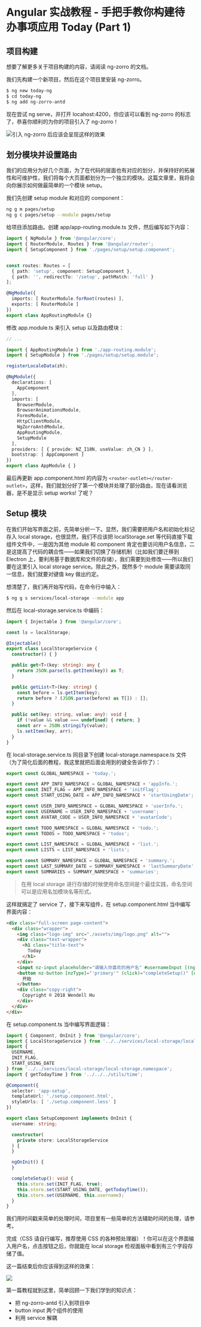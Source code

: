 # Angular 实战教程 - 手把手教你构建待办事项应用 Today (Part 1)

## 项目构建

想要了解更多关于项目构建的内容，请阅读 ng-zorro 的文档。

我们先构建一个新项目，然后在这个项目里安装 ng-zorro。

```bash
$ ng new today-ng
$ cd today-ng
$ ng add ng-zorro-antd
```

现在尝试 ng serve，并打开 locahost:4200，你应该可以看到 ng-zorro 的标志了，恭喜你顺利的为你的项目引入了 ng-zorro！

![引入 ng-zorro 后应该会呈现这样的效果](./img/1-1.jpg)

## 划分模块并设置路由

我们的应用分为好几个页面，为了在代码的层面也有对应的划分，并保持好的拓展性和可维护性，我们将每个大页面都划分为一个独立的模块。这篇文章里，我将会向你展示如何做最简单的一个模块 setup。

我们先创建 setup module 和对应的 component：

```bash
ng g m pages/setup
ng g c pages/setup --module pages/setup
```

给项目添加路由。创建 app/app-routing.module.ts 文件，然后编写如下内容：

```ts
import { NgModule } from '@angular/core';
import { RouterModule, Routes } from '@angular/router';
import { SetupComponent } from './pages/setup/setup.component';


const routes: Routes = [
  { path: 'setup', component: SetupComponent },
  { path: '', redirectTo: '/setup', pathMatch: 'full' }
];

@NgModule({
  imports: [ RouterModule.forRoot(routes) ],
  exports: [ RouterModule ]
})
export class AppRoutingModule {}
```

修改 app.module.ts 来引入 setup 以及路由模块：

```ts
// ...

import { AppRoutingModule } from './app-routing.module';
import { SetupModule } from './pages/setup/setup.module';

registerLocaleData(zh);

@NgModule({
  declarations: [
    AppComponent
  ],
  imports: [
    BrowserModule,
    BrowserAnimationsModule,
    FormsModule,
    HttpClientModule,
    NgZorroAntdModule,
    AppRoutingModule,
    SetupModule
  ],
  providers: [ { provide: NZ_I18N, useValue: zh_CN } ],
  bootstrap: [ AppComponent ]
})
export class AppModule { }
```

最后再更新 app.component.html 的内容为 `<router-outlet></router-outlet>`，这样，我们就划分好了第一个模块并处理了部分路由，现在请看浏览器，是不是显示 setup works! 了呢？

## Setup 模块

在我们开始写界面之前，先简单分析一下。显然，我们需要把用户名和初始化标记存入 local storage，也很显然，我们不应该把 localStorage.set 等代码直接下载组件文件中，一是因为其他 module 和 component 肯定也要访问用户名信息，二是这提高了代码的耦合性——如果我们切换了存储机制（比如我们要迁移到 Electron 上，要利用基于数据库和文件的存储），我们需要到处修改——所以我们要在这里引入 local storage service。除此之外，既然多个 module 需要读取同一信息，我们就要对键值 key 做出约定。

想清楚了，我们再开始写代码，在命令行中输入：

```bash
$ ng g s services/local-storage --module app
```

然后在 local-storage.service.ts 中编码：

```ts
import { Injectable } from '@angular/core';

const ls = localStorage;

@Injectable()
export class LocalStorageService {
  constructor() { }

  public get<T>(key: string): any {
    return JSON.parse(ls.getItem(key)) as T;
  }

  public getList<T>(key: string) {
    const before = ls.getItem(key);
    return before ? (JSON.parse(before) as T[]) : [];
  }

  public set(key: string, value: any): void {
    if (!value && value === undefined) { return; }
    const arr = JSON.stringify(value);
    ls.setItem(key, arr);
  }
}
```

在 local-storage.service.ts 同目录下创建 local-storage.namespace.ts 文件（为了简化后面的教程，我这里就把后面会用到的键全告诉你了）：

```ts
export const GLOBAL_NAMESPACE = 'today.';

export const APP_INFO_NAMESPACE = GLOBAL_NAMESPACE + 'appInfo.';
export const INIT_FLAG = APP_INFO_NAMESPACE + 'initFlag';
export const START_USING_DATE = APP_INFO_NAMESPACE + 'startUsingDate';

export const USER_INFO_NAMESPACE = GLOBAL_NAMESPACE + 'userInfo.';
export const USERNAME = USER_INFO_NAMESPACE + 'username';
export const AVATAR_CODE = USER_INFO_NAMESPACE + 'avatarCode';

export const TODO_NAMESPACE = GLOBAL_NAMESPACE + 'todo.';
export const TODOS = TODO_NAMESPACE + 'todos';

export const LIST_NAMESPACE = GLOBAL_NAMESPACE + 'list.';
export const LISTS = LIST_NAMESPACE + 'lists';

export const SUMMARY_NAMESPACE = GLOBAL_NAMESPACE + 'summary.';
export const LAST_SUMMARY_DATE = SUMMARY_NAMESPACE + 'lastSummaryDate';
export const SUMMARIES = SUMMARY_NAMESPACE + 'summaries';
```
> 在用 local storage 进行存储的时候使用命名空间是个最佳实践，命名空间可以是应用名加模块名等形式。

这样就搞定了 service 了，接下来写组件，在 setup.component.html 当中编写界面内容：

```html
<div class="full-screen page-content">
  <div class="wrapper">
    <img class="logo-img" src="./assets/img/logo.png" alt="">
    <div class="text-wrapper">
      <h1 class="title-text">
        Today
      </h1>
    </div>
    <input nz-input placeholder="请输入你喜欢的用户名" #usernameInput [(ngModel)]="username">
    <button nz-button [nzType]="'primary'" (click)="completeSetup()" [disabled]="!usernameInput.value">
      开始
    </button>
    <div class="copy-right">
      Copyright © 2018 Wendell Hu
    </div>
  </div>
</div>
```

在 setup.component.ts 当中编写界面逻辑：

```ts
import { Component, OnInit } from '@angular/core';
import { LocalStorageService } from '../../services/local-storage/local-storage.service';
import {
  USERNAME,
  INIT_FLAG,
  START_USING_DATE
} from '../../services/local-storage/local-storage.namespace';
import { getTodayTime } from '../../../utils/time';

@Component({
  selector: 'app-setup',
  templateUrl: './setup.component.html',
  styleUrls: [ './setup.component.less' ]
})

export class SetupComponent implements OnInit {
  username: string;

  constructor(
    private store: LocalStorageService
  ) {
  }

  ngOnInit() {
  }

  completeSetup(): void {
    this.store.set(INIT_FLAG, true);
    this.store.set(START_USING_DATE, getTodayTime());
    this.store.set(USERNAME, this.username);
  }
}
```

我们用时间戳来简单的处理时间，项目里有一些简单的方法辅助时间的处理，请参考。

完成（CSS 请自行编写，推荐使用 CSS 的各种预处理器）！你可以在这个界面输入用户名，点击按钮之后，你就能在 local storage 检视面板中看到有三个字段存储了值。

这一篇结束后你应该得到这样的效果：

![](./img/1-2.jpg)

第一篇教程就到这里，简单回顾一下我们学到的知识点：

* 把 ng-zorro-antd 引入到项目中
* button input 两个组件的使用
* 利用 service 解耦
